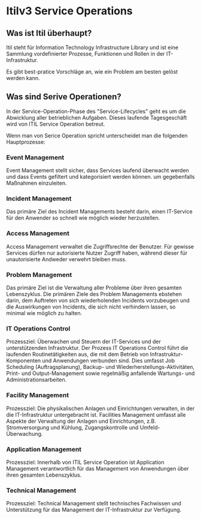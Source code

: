 # Itilv3 Service Operations

## Was ist Itil überhaupt?
Itil steht für Information Technology Infrastructure Library und ist eine Sammlung vordefinierter Prozesse, Funktionen und Rollen in der IT-Infrastruktur.

Es gibt best-pratice Vorschläge an, wie ein Problem am besten gelöst werden kann.

## Was sind Serive Operationen?
In der Service-Operation-Phase des "Service-Lifecycles" geht es um die Abwicklung aller betrieblichen Aufgaben. Dieses laufende Tagesgeschäft wird von ITIL Service Operation betreut. 

Wenn man von Serice Operation spricht unterscheidet man die folgenden Hauptprozesse:

### Event Management
Event Management stellt sicher, dass Services laufend überwacht werden und dass Events gefiltert und kategorisiert werden können. um gegebenfalls Maßnahmen einzuleiten.

### Incident Management
Das primäre Ziel des Incident Managements besteht darin, einen IT-Service für den Anwender so schnell wie möglich wieder herzustellen. 

### Access Management
Access Management verwaltet die Zugriffsrechte der Benutzer. Für gewisse Services dürfen nur autorisierte Nutzer Zugriff haben, während dieser für unautorisierte Andweder verwehrt bleiben muss.

### Problem Management
Das primäre Ziel ist die Verwaltung aller Probleme über ihren gesamten Lebenszyklus. Die primären Ziele des Problem Managements ebstehen darin, dem Auftreten von sich wiederholenden Incidents vorzubeugen und die Auswirkungen von Incidents, die sich nicht verhindern lassen, so minimal wie möglich zu halten.

### IT Operations Control
Prozessziel: Überwachen und Steuern der IT-Services und der unterstützenden Infrastruktur. Der Prozess IT Operations Control führt die laufenden Routinetätigkeiten aus, die mit dem Betrieb von Infrastruktur-Komponenten und Anwendungen verbunden sind. Dies umfasst Job Scheduling (Auftragsplanung), Backup- und Wiederherstellungs-Aktivitäten, Print- und Output-Management sowie regelmäßig anfallende Wartungs- und Administrationsarbeiten. 

### Facility Management
Prozessziel: Die physikalischen Anlagen und Einrichtungen verwalten, in der die IT-Infrastruktur untergebracht ist. Facilities Management umfasst alle Aspekte der Verwaltung der Anlagen und Einrichtungen, z.B. Stromversorgung und Kühlung, Zugangskontrolle und Umfeld-Überwachung. 

### Application Management
Prozessziel: Innerhalb von ITIL Service Operation ist Application Management verantwortlich für das Management von Anwendungen über ihren gesamten Lebenszyklus. 

### Technical Management
Prozessziel: Technical Management stellt technisches Fachwissen und Unterstützung für das Management der IT-Infrastruktur zur Verfügung. 